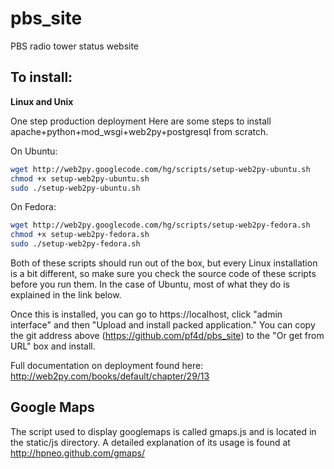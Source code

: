 pbs_site
========

PBS radio tower status website

To install:
-----------
**Linux and Unix**

One step production deployment
Here are some steps to install apache+python+mod_wsgi+web2py+postgresql from scratch.

On Ubuntu:
```bash
wget http://web2py.googlecode.com/hg/scripts/setup-web2py-ubuntu.sh 
chmod +x setup-web2py-ubuntu.sh
sudo ./setup-web2py-ubuntu.sh
```

On Fedora:
```bash
wget http://web2py.googlecode.com/hg/scripts/setup-web2py-fedora.sh
chmod +x setup-web2py-fedora.sh
sudo ./setup-web2py-fedora.sh
```

Both of these scripts should run out of the box, but every Linux installation is a bit different, so make sure you check the source code of these scripts before you run them. In the case of Ubuntu, most of what they do is explained in the link below.

Once this is installed, you can go to https://localhost, click "admin interface" and then "Upload and install packed application."  You can copy the git address above (https://github.com/pf4d/pbs_site) to the "Or get from URL" box and install.

Full documentation on deployment found here:
http://web2py.com/books/default/chapter/29/13

Google Maps
-----------

The script used to display googlemaps is called gmaps.js and is located in the static/js directory.  A detailed explanation of its usage is found at http://hpneo.github.com/gmaps/
